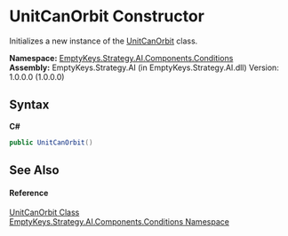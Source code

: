 # UnitCanOrbit Constructor 
 

Initializes a new instance of the <a href="T_EmptyKeys_Strategy_AI_Components_Conditions_UnitCanOrbit">UnitCanOrbit</a> class.

**Namespace:**&nbsp;<a href="N_EmptyKeys_Strategy_AI_Components_Conditions">EmptyKeys.Strategy.AI.Components.Conditions</a><br />**Assembly:**&nbsp;EmptyKeys.Strategy.AI (in EmptyKeys.Strategy.AI.dll) Version: 1.0.0.0 (1.0.0.0)

## Syntax

**C#**<br />
``` C#
public UnitCanOrbit()
```


## See Also


#### Reference
<a href="T_EmptyKeys_Strategy_AI_Components_Conditions_UnitCanOrbit">UnitCanOrbit Class</a><br /><a href="N_EmptyKeys_Strategy_AI_Components_Conditions">EmptyKeys.Strategy.AI.Components.Conditions Namespace</a><br />
